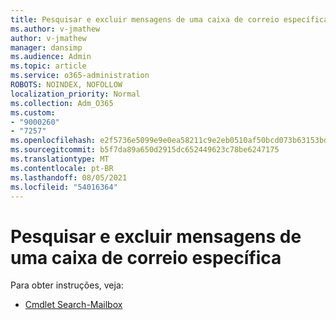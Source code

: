 ```yaml
---
title: Pesquisar e excluir mensagens de uma caixa de correio específica
ms.author: v-jmathew
author: v-jmathew
manager: dansimp
ms.audience: Admin
ms.topic: article
ms.service: o365-administration
ROBOTS: NOINDEX, NOFOLLOW
localization_priority: Normal
ms.collection: Adm_O365
ms.custom:
- "9000260"
- "7257"
ms.openlocfilehash: e2f5736e5099e9e0ea58211c9e2eb0510af50bcd073b63153bd13eca1266c318
ms.sourcegitcommit: b5f7da89a650d2915dc652449623c78be6247175
ms.translationtype: MT
ms.contentlocale: pt-BR
ms.lasthandoff: 08/05/2021
ms.locfileid: "54016364"
---
```

# <a name="search-and-delete-messages-from-a-specific-mailbox"></a>Pesquisar e excluir mensagens de uma caixa de correio específica

Para obter instruções, veja:

* [Cmdlet Search-Mailbox](https://docs.microsoft.com/powershell/module/exchange/mailboxes/search-mailbox)
